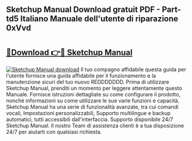 ## Sketchup Manual Download gratuit PDF - Part-td5 Italiano Manuale dell'utente di riparazione 0xVvd

# <h2><a href="http://dfdadkf.blite.top/?on=Sketchup+Manual">🔗Download 👉🔴 Sketchup Manual</a></h2>

[![Sketchup Manual download](https://i.imgur.com/lujVjoI.png)](http://dfdadkf.blite.top/?on=Sketchup+Manual)
Il tuo compagno affidabile questa guida per l'utente fornisce una guida affidabile per il funzionamento e la manutenzione sicuri del tuo nuovo REDDDDDDD. Prima di utilizzare Sketchup Manual, prenditi un momento per leggere attentamente questo Manuale. Fornisce istruzioni dettagliate su come configurare il prodotto, nonché informazioni su come utilizzare le sue varie funzioni e capacità. Sketchup Manual ha una serie di funzionalità avanzate, tra cui comandi vocali, Impostazioni personalizzabili, Supporto multilingue e backup automatici, tutti accessibili dall'interfaccia. Supporto disponibile 24/7 Sketchup Manual. Il nostro Team di assistenza clienti è a tua disposizione 24/7 per aiutarti con qualsiasi richiesta.
